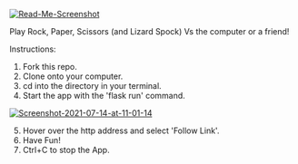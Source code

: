 <a href="https://ibb.co/nM5G5KF"><img src="https://i.ibb.co/TMFfFNs/Read-Me-Screenshot.png" alt="Read-Me-Screenshot" border="0"></a>

Play Rock, Paper, Scissors (and Lizard Spock) Vs the computer or a friend!

Instructions:

  1. Fork this repo.
  2. Clone onto your computer.
  3. cd into the directory in your terminal.
  4. Start the app with the 'flask run' command.
  
  
  
  <a href="https://ibb.co/w48RNs2"><img src="https://i.ibb.co/4pC7Zd0/Screenshot-2021-07-14-at-11-01-14.png" alt="Screenshot-2021-07-14-at-11-01-14" border="0"></a>
  
  5. Hover over the http address and select 'Follow Link'.
  6. Have Fun!
  7. Ctrl+C to stop the App.
